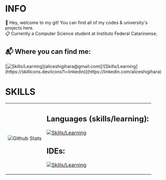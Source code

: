 # INFO

📢 Hey, welcome to my git! You can find all of my codes & university's projects here. <br/>
📋 Currently a Computer Science student at Instituto Federal Catarinense;

## 📬 Where you can find me:

[![Skills/Learning](https://skillicons.dev/icons?i=gmail,)](aliceshigihara@gmail.com)[![Skills/Learning](https://skillicons.dev/icons?i=linkedin)](https://linkedin.com/aliceshigihara)


# SKILLS

<table>
    <tr>
        <td>
            <img
            align="center"
            src="https://github-readme-stats.vercel.app/api/top-langs/?username=aliceshigihara&languages=python,c,java&theme=dark"
            alt="Github Stats"
          />
     </td>
    <td>

## Languages (skills/learning):

[![Skills/Learning](https://skillicons.dev/icons?i=python,c,java)](https://skillicons.dev)

## IDEs:

[![Skills/Learning](https://skillicons.dev/icons?i=clion,idea,pycharm,vscode)](https://skillicons.dev)
